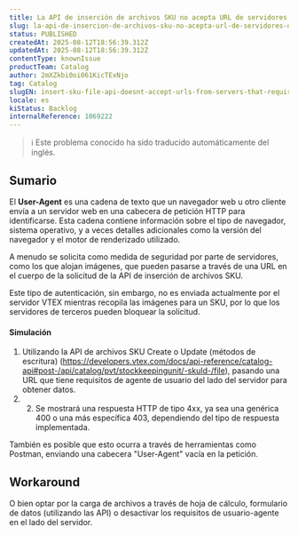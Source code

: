 ```yaml
---
title: La API de inserción de archivos SKU no acepta URL de servidores que requieran el encabezado "User-Agent".
slug: la-api-de-insercion-de-archivos-sku-no-acepta-url-de-servidores-que-requieran-el-encabezado-useragent
status: PUBLISHED
createdAt: 2025-08-12T18:56:39.312Z
updatedAt: 2025-08-12T18:56:39.312Z
contentType: knownIssue
productTeam: Catalog
author: 2mXZkbi0oi061KicTExNjo
tag: Catalog
slugEN: insert-sku-file-api-doesnt-accept-urls-from-servers-that-require-useragent-header
locale: es
kiStatus: Backlog
internalReference: 1069222
---
```


>ℹ️ Este problema conocido ha sido traducido automáticamente del inglés.

## Sumario


El **User-Agent** es una cadena de texto que un navegador web u otro cliente envía a un servidor web en una cabecera de petición HTTP para identificarse. Esta cadena contiene información sobre el tipo de navegador, sistema operativo, y a veces detalles adicionales como la versión del navegador y el motor de renderizado utilizado.

A menudo se solicita como medida de seguridad por parte de servidores, como los que alojan imágenes, que pueden pasarse a través de una URL en el cuerpo de la solicitud de la API de inserción de archivos SKU.

Este tipo de autenticación, sin embargo, no es enviada actualmente por el servidor VTEX mientras recopila las imágenes para un SKU, por lo que los servidores de terceros pueden bloquear la solicitud.



#### Simulación



1. Utilizando la API de archivos SKU Create o Update (métodos de escritura) (https://developers.vtex.com/docs/api-reference/catalog-api#post-/api/catalog/pvt/stockkeepingunit/-skuId-/file), pasando una URL que tiene requisitos de agente de usuario del lado del servidor para obtener datos.
2. 2. Se mostrará una respuesta HTTP de tipo 4xx, ya sea una genérica 400 o una más específica 403, dependiendo del tipo de respuesta implementada.

También es posible que esto ocurra a través de herramientas como Postman, enviando una cabecera "User-Agent" vacía en la petición.


## Workaround


O bien optar por la carga de archivos a través de hoja de cálculo, formulario de datos (utilizando las API) o desactivar los requisitos de usuario-agente en el lado del servidor.



